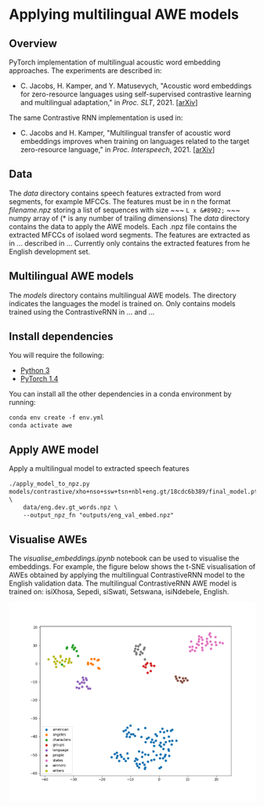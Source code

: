 # Applying multilingual AWE models

## Overview

PyTorch implementation of multilingual acoustic word embedding approaches. The experiments are described in:
- C. Jacobs, H. Kamper, and Y. Matusevych, "Acoustic word embeddings for zero-resource languages using self-supervised contrastive learning and multilingual adaptation," in *Proc. SLT*, 2021. [[arXiv](https://arxiv.org/abs/2103.10731)]

The same Contrastive RNN implementation is used in:
- C. Jacobs and H. Kamper, "Multilingual transfer of acoustic word embeddings improves when training on languages related to the target zero-resource language," in *Proc. Interspeech*, 2021. [[arXiv](https://arxiv.org/abs/2106.12834)]

## Data
The <em>data</em> directory contains speech features extracted from word segments, for example MFCCs. The features must be in n the format <em>filename.npz</em> storing a list of sequences with size ~~~ ``` L x &#8902; ``` ~~~ numpy array of (* is any number of trailing dimensions)
The <em>data</em> directory contains the data to apply the AWE models. Each .npz file contains the extracted MFCCs of isolaed word segments.
The features are extracted as in ... described in ...
Currently only contains the extracted features from he English development set. 


## Multilingual AWE models
The <em>models</em> directory contains multilingual AWE models. The directory indicates the languages the model is trained on.
Only contains models trained using the ContrastiveRNN in ... and ...

## Install dependencies

You will require the following:

- [Python 3](https://www.python.org/downloads/)
- [PyTorch 1.4](https://pytorch.org/)

You can install all the other dependencies in a conda environment by running:

    conda env create -f env.yml
    conda activate awe

## Apply AWE model

Apply a multilingual model to extracted speech features

    ./apply_model_to_npz.py models/contrastive/xho+nso+ssw+tsn+nbl+eng.gt/18cdc6b389/final_model.pt \
        data/eng.dev.gt_words.npz \
        --output_npz_fn "outputs/eng_val_embed.npz"
   
   
## Visualise AWEs

The <em>visualise_embeddings.ipynb</em> notebook can be used to visualise the embeddings. 
For example, the figure below shows the t-SNE visualisation of AWEs obtained by applying the multilingual ContrastiveRNN model to the English validation data.
The multilingual ContrastiveRNN AWE model is trained on: isiXhosa, Sepedi, siSwati, Setswana, isiNdebele, English.  

![tsne plot](https://github.com/christiaanjacobs/apply_awe/blob/master/outputs/tsne.png?raw=true)


